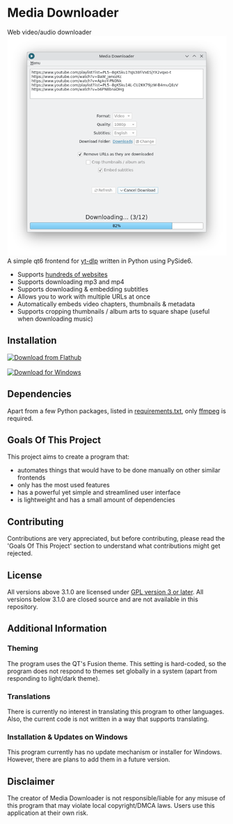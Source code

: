# Media Downloader
Web video/audio downloader
<br><img src="screenshots/kde-light-downloading.png" width="600px"><br>
A simple qt6 frontend for [yt-dlp](https://github.com/yt-dlp/yt-dlp) written in Python using PySide6.
- Supports [hundreds of websites](https://github.com/yt-dlp/yt-dlp/blob/master/supportedsites.md)
- Supports downloading mp3 and mp4
- Supports downloading & embedding subtitles
- Allows you to work with multiple URLs at once
- Automatically embeds video chapters, thumbnails & metadata
- Supports cropping thumbnails / album arts to square shape (useful when downloading music)
## Installation
<a href="https://flathub.org/apps/com.markopejic.downloader"><img width="150" alt="Download from Flathub" src="https://dl.flathub.org/assets/badges/flathub-badge-en.png"></a><br>
<br><a href="https://github.com/markop404/media-downloader/releases"><img width="140" alt="Download for Windows" src="https://upload.wikimedia.org/wikipedia/commons/e/e2/Windows_logo_and_wordmark_-_2021.svg"></a><br>
## Dependencies
Apart from a few Python packages, listed in [requirements.txt](./requirements.txt), only [ffmpeg](https://ffmpeg.org) is required.
## Goals Of This Project
This project aims to create a program that:
- automates things that would have to be done manually on other similar frontends
- only has the most used features
- has a powerful yet simple and streamlined user interface
- is lightweight and has a small amount of dependencies
## Contributing
Contributions are very appreciated, but before contributing, please read the 
'Goals Of This Project' section to understand what contributions might get rejected.
## License
All versions above 3.1.0 are licensed under [GPL version 3 or later](https://www.gnu.org/licenses/gpl-3.0.html). All versions below 3.1.0 are closed source and are not available in this repository.
## Additional Information
### Theming
The program uses the QT's Fusion theme. This setting is hard-coded, so the program does not respond to themes set globally in a system (apart from responding to light/dark theme).
### Translations
There is currently no interest in translating this program to other languages. Also, the current code is not written in a way that supports translating.
### Installation & Updates on Windows
This program currently has no update mechanism or installer for Windows. However, there are plans to add them in a future version.
## Disclaimer
The creator of Media Downloader is not responsible/liable for any misuse of this program that may violate local copyright/DMCA laws. Users use this application at their own risk.
